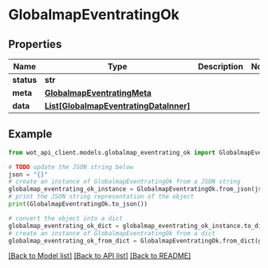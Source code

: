 # GlobalmapEventratingOk


## Properties

Name | Type | Description | Notes
------------ | ------------- | ------------- | -------------
**status** | **str** |  | 
**meta** | [**GlobalmapEventratingMeta**](GlobalmapEventratingMeta.md) |  | 
**data** | [**List[GlobalmapEventratingDataInner]**](GlobalmapEventratingDataInner.md) |  | 

## Example

```python
from wot_api_client.models.globalmap_eventrating_ok import GlobalmapEventratingOk

# TODO update the JSON string below
json = "{}"
# create an instance of GlobalmapEventratingOk from a JSON string
globalmap_eventrating_ok_instance = GlobalmapEventratingOk.from_json(json)
# print the JSON string representation of the object
print(GlobalmapEventratingOk.to_json())

# convert the object into a dict
globalmap_eventrating_ok_dict = globalmap_eventrating_ok_instance.to_dict()
# create an instance of GlobalmapEventratingOk from a dict
globalmap_eventrating_ok_from_dict = GlobalmapEventratingOk.from_dict(globalmap_eventrating_ok_dict)
```
[[Back to Model list]](../README.md#documentation-for-models) [[Back to API list]](../README.md#documentation-for-api-endpoints) [[Back to README]](../README.md)


